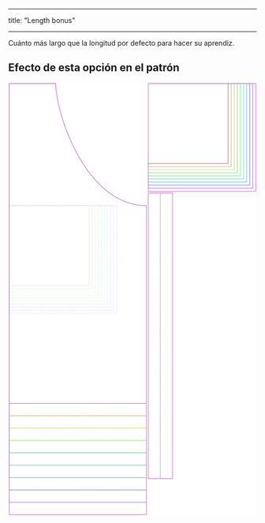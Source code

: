 - - -
title: "Length bonus"
- - -

Cuánto más largo que la longitud por defecto para hacer su aprendiz.

## Efecto de esta opción en el patrón

![Esta imagen muestra el efecto de esta opción superponiendo varias variantes que tienen un valor diferente para esta opción](albert_lengthbonus_sample.svg "Efecto de esta opción en el patrón")
